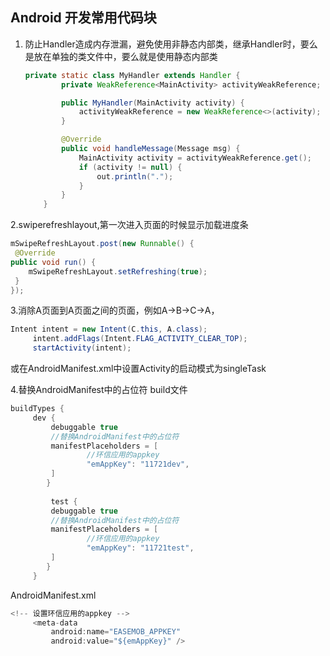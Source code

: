## Android 开发常用代码块

1. 防止Handler造成内存泄漏，避免使用非静态内部类，继承Handler时，要么是放在单独的类文件中，要么就是使用静态内部类

   ```java
   private static class MyHandler extends Handler {
           private WeakReference<MainActivity> activityWeakReference;

           public MyHandler(MainActivity activity) {
               activityWeakReference = new WeakReference<>(activity);
           }

           @Override
           public void handleMessage(Message msg) {
               MainActivity activity = activityWeakReference.get();
               if (activity != null) {
                   out.println(".");
               }
           }
       }
   ```
   
2.swiperefreshlayout,第一次进入页面的时候显示加载进度条
   ```java
   mSwipeRefreshLayout.post(new Runnable() {
    @Override    
   public void run() {
       mSwipeRefreshLayout.setRefreshing(true);
    }
});
   ```
3.消除A页面到A页面之间的页面，例如A->B->C->A，
   ```java
   Intent intent = new Intent(C.this, A.class);
        intent.addFlags(Intent.FLAG_ACTIVITY_CLEAR_TOP);
        startActivity(intent);
   ```   
   或在AndroidManifest.xml中设置Activity的启动模式为singleTask
   
4.替换AndroidManifest中的占位符
   build文件
   ```java
   buildTypes {
        dev {
            debuggable true
            //替换AndroidManifest中的占位符
            manifestPlaceholders = [
                    //环信应用的appkey
                    "emAppKey": "11721dev",
            ]
           }
            
            test {
            debuggable true
            //替换AndroidManifest中的占位符
            manifestPlaceholders = [
                    //环信应用的appkey
                    "emAppKey": "11721test",
            ]
           }
        }
   ```   
   AndroidManifest.xml
   
   ```java
   <!-- 设置环信应用的appkey -->
        <meta-data
            android:name="EASEMOB_APPKEY"
            android:value="${emAppKey}" />
   ```   
   


